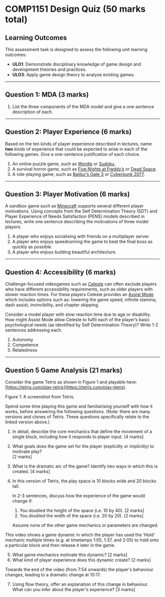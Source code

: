 # COMP1151 Design Quiz (50 marks total)

## Learning Outcomes

This assessment task is designed to assess the following unit learning outcomes:

*   **ULO1**: Demonstrate disciplinary knowledge of game design and development theories and practices.
*   **ULO3**: Apply game design theory to analyse existing games.

---

## Question 1: MDA (3 marks)

1.  List the three components of the MDA model and give a one sentence description of each.

---

## Question 2: Player Experience (6 marks)

Based on the ten kinds of player experience described in lectures, name **two** kinds of experience that could be expected to arise in each of the following games. Give a one-sentence justification of each choice.

1.  An online puzzle game, such as [Wordle](https://www.nytimes.com/games/wordle/index.html) or [Sudoku](https://www.nytimes.com/puzzles/sudoku).
2.  A survival horror game, such as [Five Nights at Freddy’s](https://store.steampowered.com/app/319510/Five_Nights_at_Freddys/) or [Dead Space](https://store.steampowered.com/app/1693980/Dead_Space/).
3.  A role-playing game, such as [Baldur’s Gate 3](https://store.steampowered.com/app/1086940/Baldurs_Gate_3/) or [Cyberpunk 2077](https://store.steampowered.com/app/1091500/Cyberpunk_2077/).

---

## Question 3: Player Motivation (6 marks)

A sandbox game such as [Minecraft](https://www.minecraft.net/en-us) supports several different player motivations. Using concepts from the Self Determination Theory (SDT) and Player Experience of Needs Satisfaction (PENS) models described in lectures, write one sentence describing the motivations of three model players:

1.  A player who enjoys socialising with friends on a multiplayer server.
2.  A player who enjoys speedrunning the game to beat the final boss as quickly as possible.
3.  A player who enjoys building beautiful architecture.

---

## Question 4: Accessibility (6 marks)

Challenge-focused videogames such as [Celeste](https://store.steampowered.com/app/504230/Celeste/) can often exclude players who have different accessibility requirements, such as older players with slower reaction times. For these players Celeste provides an [Assist Mode](https://celeste.ink/wiki/Assist_Mode) which includes options such as: lowering the game speed, infinite stamina, dash assist, invincibility, and chapter skipping.

Consider a model player with slow reaction time due to age or disability. How might Assist Mode allow Celeste to fulfil each of the player’s basic psychological needs (as identified by Self Determination Theory)? Write 1-2 sentences addressing each.

1.  Autonomy
2.  Competence
3.  Relatedness

---

## Question 5 Game Analysis (21 marks)

Consider the game Tetris as shown in Figure 1 and playable here: [https://tetris.com/play-tetris](https://tetris.com/play-tetris).

Figure 1: A screenshot from Tetris.

Spend some time playing this game and familiarising yourself with how it works, before answering the following questions. (Note: there are many versions and clones of Tetris. These questions specifically relate to the linked version above.)

1.  In detail, describe the core mechanics that define the movement of a single block, including how it responds to player input. \[4 marks\]
2.  What goals does the game set for the player (explicitly or implicitly) to motivate play?   
    \[2 marks\]
3.  What is the dramatic arc of the game? Identify two ways in which this is created. \[4 marks\]
4.  In this version of Tetris, the play space is 10 blocks wide and 20 blocks tall.
    
    In 2-3 sentences, discuss how the experience of the game would change if:
    1.  You doubled the height of the space (i.e. 10 by 40). \[2 marks\]
    2.  You doubled the width of the space (i.e. 20 by 20). \[2 marks\]
    
    Assume none of the other game mechanics or parameters are changed.

  This video shows a game dynamic in which the player has used the ‘Hold’ mechanic multiple times (e.g. at timetamps 1:05, 1:37, and 2:05) to hold onto a particular block and then release it later in the game. 

5.  What game mechanics motivate this dynamic? \[2 marks\]
6.  What kind of player experience does this dynamic create? \[2 marks\]

   Towards the end of the video (from 7:54 onwards) the player's behaviour changes, leading to a dramatic change at 10:17.

7. Using flow theory, offer an explanation of this change in behaviour. What can you infer about the player's experience? \[3 marks\]

